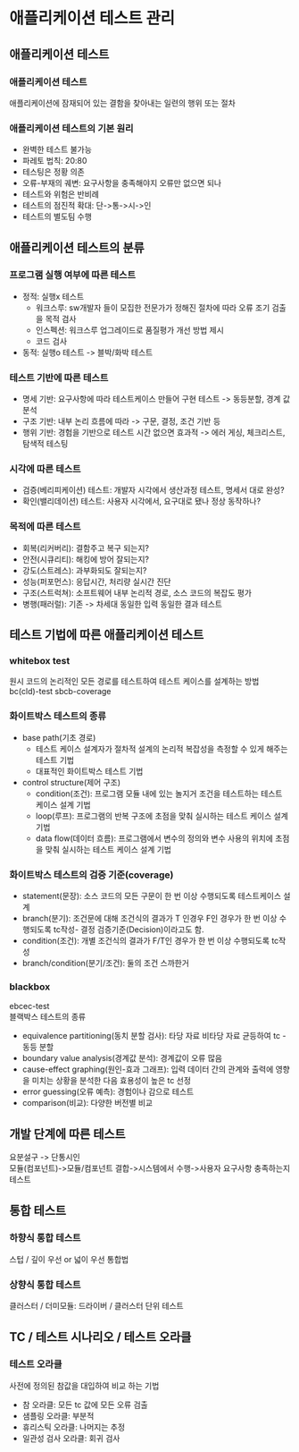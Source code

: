 # 애플리케이션 테스트 관리
## 애플리케이션 테스트
### 애플리케이션 테스트
애플리케이션에 잠재되어 있는 결함을 찾아내는 일련의 행위 또는 절차
### 애플리케이션 테스트의 기본 원리
* 완벽한 테스트 불가능
* 파레토 법칙: 20:80
* 테스팅은 정황 의존
* 오류-부재의 궤변: 요구사항을 충족해야지 오류만 없으면 되나
* 테스트와 위험은 반비례
* 테스트의 점진적 확대: 단->통->시->인
* 테스트의 별도팀 수행
## 애플리케이션 테스트의 분류
### 프로그램 실행 여부에 따른 테스트
* 정적: 실행x 테스트
  * 워크스루: sw개발자 들이 모집한 전문가가 정해진 절차에 따라 오류 조기 검출을 목적 검사
  * 인스펙션: 워크스루 업그레이드로 품질평가 개선 방법 제시
  * 코드 검사
* 동적: 실행o 테스트 -> 블박/화박 테스트
### 테스트 기반에 따른 테스트
* 명세 기반: 요구사항에 따라 테스트케이스 만들어 구현 테스트 -> 동등분할, 경계 값 분석
* 구조 기반: 내부 논리 흐름에 따라 -> 구문, 결정, 조건 기반 등
* 행위 기반: 경험을 기반으로 테스트 시간 없으면 효과적 -> 에러 게싱, 체크리스트, 탐색적 테스팅
### 시각에 따른 테스트
* 검증(베리피케이션) 테스트: 개발자 시각에서 생산과정 테스트, 명세서 대로 완성?
* 확인(밸리데이션) 테스트: 사용자 시각에서, 요구대로 됐나 정상 동작하나?
### 목적에 따른 테스트
* 회복(리커버리): 결함주고 복구 되는지?
* 안전(시큐리티): 해킹에 방어 잘되는지?
* 강도(스트레스): 과부화되도 잘되는지?
* 성능(퍼포먼스): 응답시간, 처리량 실시간 진단
* 구조(스트럭쳐): 소프트웨어 내부 논리적 경로, 소스 코드의 복잡도 평가
* 병행(패러럴): 기존 -> 차세대 동일한 입력 동일한 결과 테스트
## 테스트 기법에 따른 애플리케이션 테스트
### whitebox test
원시 코드의 논리적인 모든 경로를 테스트하여 테스트 케이스를 설계하는 방법  
bc(cld)-test sbcb-coverage  

### 화이트박스 테스트의 종류
* base path(기초 경로)
  * 테스트 케이스 설계자가 절차적 설계의 논리적 복잡성을 측정할 수 있게 해주는 테스트 기법
  * 대표적인 화이트박스 테스트 기법  
* control structure(제어 구조)  
  * condition(조건): 프로그램 모듈 내에 있는 놀지거 조건을 테스트하는 테스트 케이스 설계 기법
  * loop(루프): 프로그램의 반복 구조에 초점을 맞춰 실시하는 테스트 케이스 설계 기법
  * data flow(데이터 흐름): 프로그램에서 변수의 정의와 변수 사용의 위치에 초점을 맞춰 실시하는 테스트 케이스 설계 기법  
### 화이트박스 테스트의 검증 기준(coverage)
* statement(문장): 소스 코드의 모든 구문이 한 번 이상 수행되도록 테스트케이스 설계
* branch(분기): 조건문에 대해 조건식의 결과가 T 인경우 F인 경우가 한 번 이상 수행되도록 tc작성- 결정 검증기준(Decision)이라고도 함.
* condition(조건): 개별 조건식의 결과가 F/T인 경우가 한 번 이상 수행되도록 tc작성
* branch/condition(분기/조건): 둘의 조건 스까한거

### blackbox  
ebcec-test  
블랙박스 테스트의 종류
* equivalence partitioning(동치 분할 검사): 타당 자료 비타당 자료 균등하여 tc - 동등 분할  
* boundary value analysis(경계값 분석): 경계값이 오류 많음
* cause-effect graphing(원인-효과 그래프): 입력 데이터 간의 관계와 출력에 영향을 미치는 상황을 분석한 다음 효용성이 높은 tc 선정
* error guessing(오류 예측): 경험이나 감으로 테스트
* comparison(비교): 다양한 버전별 비교

## 개발 단계에 따른 테스트
요분설구 -> 단통시인  
모듈(컴포넌트)->모듈/컴포넌트 결합->시스템에서 수행->사용자 요구사항 충족하는지 테스트

## 통합 테스트
### 하향식 통합 테스트
스텁 / 깊이 우선 or 넓이 우선 통합법
### 상향식 통합 테스트
클러스터 / 더미모듈: 드라이버 / 클러스터 단위 테스트

## TC / 테스트 시나리오 / 테스트 오라클
### 테스트 오라클
사전에 정의된 참값을 대입하여 비교 하는 기법
* 참 오라클: 모든 tc 값에 모든 오류 검출
* 샘플링 오라클: 부분적
* 휴리스틱 오라클: 나머지는 추정
* 일관성 검사 오라클: 회귀 검사

